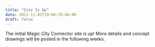 ```yaml
---
title: "Site Is Up"
date: 2011-11-02T19:06:29-06:00
draft: false
---
```


The initial Magic City Connector site is up! More details and concept
drawings will be posted in the following weeks.
